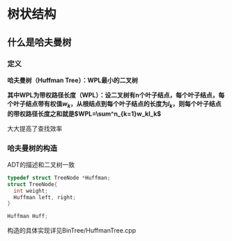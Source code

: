 # 树状结构

## 什么是哈夫曼树

### 定义

**哈夫曼树（Huffman Tree）：WPL最小的二叉树**

**其中WPL为带权路径长度（WPL）：设二叉树有n个叶子结点，每个叶子结点，每个叶子结点带有权值$w_k$，从根结点到每个叶子结点的长度为$l_k$，则每个叶子结点的带权路径长度之和就是$WPL=\sum^n_{k=1}w_kl_k$**

大大提高了查找效率

### 哈夫曼树的构造

ADT的描述和二叉树一致

```c++
typedef struct TreeNode *Huffman;
struct TreeNode{
  int weight;
  Huffman left, right;
}

Huffman Huff;
```

构造的具体实现详见BinTree/HuffmanTree.cpp